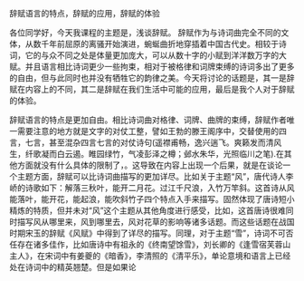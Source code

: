 辞赋语言的特点，辞赋的应用，辞赋的体验

各位同学好，今天我课程的主题是，浅谈辞赋。
辞赋作为与诗词曲完全不同的文体，从数千年前屈原的离骚开始演进，蜿蜒曲折地穿插着中国古代史。相较于诗词，它的与众不同之处是体量更加庞大，可以从数十字的小赋到洋洋数万字的大赋。并且语言相比诗词更少一些拘束，相对于被格律和词牌束缚的诗词多出了更多的自由，但与此同时也并没有牺牲它的韵律之美。今天将讨论的话题是，其一是辞赋在内容上的不同，其二是辞赋在我们生活中可能的应用，最后是我个人对于辞赋的体验。

辞赋语言的特点是更加自由。相比诗词曲对格律、词牌、曲牌的束缚，辞赋作者唯一需要注意的地方就是文字的对仗工整，譬如王勃的滕王阁序中，交替使用的四言，七言，甚至混杂四言七言的对仗诗句(遥襟甫畅，逸兴遄飞。爽籁发而清风生，纤歌凝而白云遏。睢园绿竹，气凌彭泽之樽；邺水朱华，光照临川之笔).在其他方面就没有什么具体的限制了，。这导致在内容上出现一个后果，就是在谈论一个主题方面，辞赋可以比诗词曲描写的更加详尽。比如关于主题“风”，唐代诗人李峤的诗歌如下：解落三秋叶，能开二月花。过江千尺浪，入竹万竿斜。这首诗从风能落叶，能开花，能起浪，能吹斜竹子四个特点入手来描写。固然体现了唐诗短小精炼的特质，但并未对“风”这个主题从其他角度进行感受，比如，这首唐诗很难同时描写风从哪里来，风到哪里去，风对花草的影响等诸多话题。而这些话题在战国时期宋玉的辞赋《风赋》中得到了详尽的描写。同理，对于主题“雪”，诗词不可否任存在诸多佳作，比如唐诗中有祖永的《终南望馀雪》，刘长卿的《逢雪宿芙蓉山主人》，在宋词中有姜夔的《暗香》，李清照的《清平乐》，单论意境和语言上已经处在诗词中的精英翘楚。但是如果论